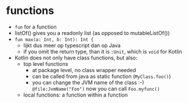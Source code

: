 # functions

- `fun` for a function
- listOf() gives you a readonly list (as opposed to mutableListOf())
- `fun max(a: Int, b: Int): Int {`
  - lijkt dus meer op typescript dan op Java
  - if you omit the return type, than it is `:Unit`, which is `void` for Kotlin
- Kotlin does not only have class functions, but also:
  - top level functions
    - at package level, no class wrapper needed
    - can be called from java as static function (`MyClass.foo()`)
    - you can change the JVM name of the class :-) `@file:JvmName("Foo")` now you can call `Foo.myfunc()`
  - local functions: a function within a function

